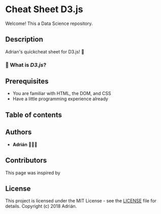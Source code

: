#  Cheat Sheet D3.js
Welcome! This a Data Science repository.

## Description

Adrian's quickcheat sheet for D3.js! 🚀

### 📝 What is _D3.js_? 

## Prerequisites

* You are familiar with HTML, the DOM, and CSS
* Have a little programming experience already


## Table of contents

## Authors

* **Adrián**  👨🏻‍💻

## Contributors

This page was inspired by

## License

This project is licensed under the MIT License - see the [LICENSE](LICENSE) file for details.
Copyright (c) 2018 Adrián.

